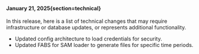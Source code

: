 #### January 21, 2025{section=technical}

In this release, here is a list of technical changes that may require infrastructure or database updates, or represents additional functionality.

* Updated config architecture to load credentials for security.
* Updated FABS for SAM loader to generate files for specific time periods.
